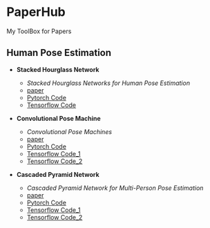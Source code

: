 # PaperHub
My ToolBox for Papers

## Human Pose Estimation

- **Stacked Hourglass Network**
  - *Stacked Hourglass Networks for Human Pose Estimation*
  - [paper](https://arxiv.org/abs/1603.06937)
  - [Pytorch Code](https://github.com/Naman-ntc/Pytorch-Human-Pose-Estimation)
  - [Tensorflow Code](https://github.com/wbenbihi/hourglasstensorlfow)


- **Convolutional Pose Machine**
  - *Convolutional Pose Machines*
  - [paper](https://arxiv.org/abs/1602.00134)
  - [Pytorch Code](https://github.com/JindongJiang/WeightedLoss_Convolutional_Pose_Machines_PyTorch)
  - [Tensorflow Code_1](https://github.com/timctho/convolutional-pose-machines-tensorflow)
  - [Tensorflow Code_2](https://github.com/shihenw/convolutional-pose-machines-release)


- **Cascaded Pyramid Network**
  - *Cascaded Pyramid Network for Multi-Person Pose Estimation*
  - [paper](https://arxiv.org/abs/1711.07319)
  - [Pytorch Code](https://github.com/GengDavid/pytorch-cpn)
  - [Tensorflow Code_1](https://github.com/chenyilun95/tf-cpn)
  - [Tensorflow Code_2](https://github.com/megvii-detection/tf-cpn)

<!-- - ****
  - **
  - [paper]()
  - [Pytorch Code]()
  - [Tensorflow Code]() -->